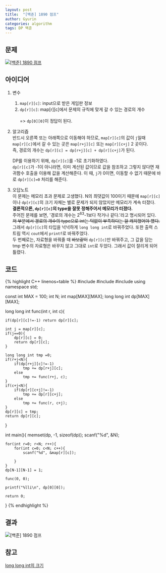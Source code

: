 ```yaml
---
layout: post
title:  "[백준] 1890 점프"
author: Gyurin
categories: algorithm
tags: DP 백준
---
```


## 문제
<a href="https://www.acmicpc.net/problem/1890" target="blank">
  <img src="/assets/images/algorithm/백준_1890_문제.png" title="[백준] 1890 점프">
</a>

## 아이디어
1. 변수 <br>
    1) `map[r][c]`: input으로 받은 게임판 정보 <br>
    2) `dp[r][c]`: map[r][c]에서 문제의 규칙에 맞게 갈 수 있는 경로의 개수 <br><br>
    => `dp[0][0]`이 정답이 된다.

2. 알고리즘<br>
    반드시 오른쪽 또는 아래쪽으로 이동해야 하므로, `map[r][c]`의 값이 `j`일때<br> `map[r][c]`에서 갈 수 있는 곳은 `map[r+j][c]` 또는 `map[r][c+j]` 2 곳이다. <br>
    즉, 경로의 개수는 `dp[r][c] = dp[r+j][c] + dp[r][c+j]`가 된다. 

    DP를 이용하기 위해, `dp[r][c]`를 -1로 초기화하였다.<br>
    `dp[r][c]`가 -1이 아니라면, 이미 계산된 값이므로 값을 참조하고 그렇지 않다면 재귀함수 호출을 이용해 값을 계산해준다.
    이 때, `j`가 0이면, 이동할 수 없기 때문에 바로 `dp[r][c]=0` 처리를 해준다. 

3. 오답노트<br>
    이 문제는 메모리 초과 문제로 고생했다. N의 최댓값이 100이기 때문에 `map[r][c]`이나 `dp[r][c]`의 크기 자체는 별로 문제가 되지 않았지만 메모리가 계속 터졌다.<br>
    <b>결론적으론, `dp[r][c]`의 type을 잘못 정해주어서 메모리가 터졌다.</b><br>
    주어진 문제를 보면, '경로의 개수는 2<sup>63</sup>-1보다 작거나 같다.'라고 명시되어 있다. ~~저 부분에서 경로의 개수의 type으로 int는 턱없이 부족하다는 걸 캐치했어야 헀다.~~ 그래서 `dp[r][c]`의 타입을 넉넉하게 `long long int`로 바꿔주었다. 또한 출력 스트림 역시 `cout`에서 `printf`로 바꿔주었다. <br>
    두 번째로는, 자료형을 바꿔줄 때 ~~바보같이~~ `dp[r][c]`만 바꿔주고, 그 값을 담는 tmp 변수의 자료형은 바꾸지 않고 그대로 `int`로 두었다. 그래서 값이 잘리게 되어 틀렸다.


    
    
    



## 코드

{% highlight C++ linenos=table %}
#include <cstdio>
#include <algorithm>
#include <cstring>
using namespace std;

const int MAX = 100;
int N;
int map[MAX][MAX];
long long int dp[MAX][MAX];

long long int func(int r, int c){

    if(dp[r][c]!=-1) return dp[r][c];

    int j = map[r][c];
    if(j==0){
        dp[r][c] = 0;
        return dp[r][c];
    }

    long long int tmp =0;
    if(r+j<N){
        if(dp[r+j][c]!=-1)
            tmp += dp[r+j][c];    
        else
            tmp += func(r+j, c);
    }
    if(c+j<N){
        if(dp[r][c+j]!=-1)
            tmp += dp[r][c+j];  
        else
            tmp += func(r, c+j);
    }
    dp[r][c] = tmp;
    return dp[r][c];

}

int main(){
    memset(dp, -1, sizeof(dp));
    scanf("%d", &N);

    for(int r=0; r<N; r++){
        for(int c=0; c<N; c++){
            scanf("%d", &map[r][c]);

        }
    }
    dp[N-1][N-1] = 1;

    func(0, 0);

    printf("%lli\n", dp[0][0]);
  
    return 0;
}
{% endhighlight %}

## 결과
<img src="/assets/images/algorithm/백준_1890_결과.png" title="[백준] 1890 점프">

## 참고
<a href="https://www.quora.com/What-are-the-sizes-and-ranges-of-int-long-int-long-long-int-and-unsigned-long-long-int-in-C-Is-there-any-other-data-type-that-can-store-greater-than-unsigned-long-long-int"> long long int의 크기 </a>